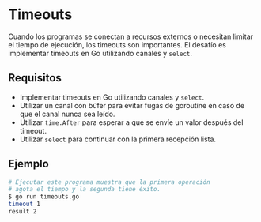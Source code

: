 # Timeouts

Cuando los programas se conectan a recursos externos o necesitan limitar el tiempo de ejecución, los timeouts son importantes. El desafío es implementar timeouts en Go utilizando canales y `select`.

## Requisitos

- Implementar timeouts en Go utilizando canales y `select`.
- Utilizar un canal con búfer para evitar fugas de goroutine en caso de que el canal nunca sea leído.
- Utilizar `time.After` para esperar a que se envíe un valor después del timeout.
- Utilizar `select` para continuar con la primera recepción lista.

## Ejemplo

```sh
# Ejecutar este programa muestra que la primera operación
# agota el tiempo y la segunda tiene éxito.
$ go run timeouts.go
timeout 1
result 2
```
